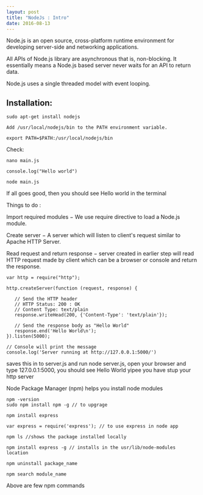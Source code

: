 ```yaml
---
layout: post
title: "NodeJs : Intro"
date: 2016-08-13
---
```


Node.js is an open source, cross-platform runtime environment for developing server-side and networking applications. 

All APIs of Node.js library are asynchronous that is, non-blocking. It essentially means a Node.js based server never waits for an API to return data.

Node.js uses a single threaded model with event looping.

## Installation:

~~~~
sudo apt-get install nodejs

Add /usr/local/nodejs/bin to the PATH environment variable.

export PATH=$PATH:/usr/local/nodejs/bin
~~~~

Check:
~~~~
nano main.js

console.log("Hello world")

node main.js
~~~~

If all goes good, then you should see Hello world in the terminal

Things to do :

Import required modules − We use require directive to load a Node.js module.

Create server − A server which will listen to client's request similar to Apache HTTP Server.

Read request and return response − server created in earlier step will read HTTP request made by client which can be a browser or console and return the response.

~~~~
var http = require("http");

http.createServer(function (request, response) {

   // Send the HTTP header 
   // HTTP Status: 200 : OK
   // Content Type: text/plain
   response.writeHead(200, {'Content-Type': 'text/plain'});
   
   // Send the response body as "Hello World"
   response.end('Hello World\n');
}).listen(5000);

// Console will print the message
console.log('Server running at http://127.0.0.1:5000/')
~~~~

saves this in to server.js and run node server.js, open your browser and type 127.0.0.1:5000, you should see Hello World yipee you have stup your http server

Node Package Manager (npm) helps you install node modules

~~~~
npm -version
sudo npm install npm -g // to upgrage

npm install express

var express = require('express'); // to use express in node app

npm ls //shows the package installed locally

npm install express -g // installs in the usr/lib/node-modules location

npm uninstall package_name

npm search module_name
~~~~

Above are few npm commands
